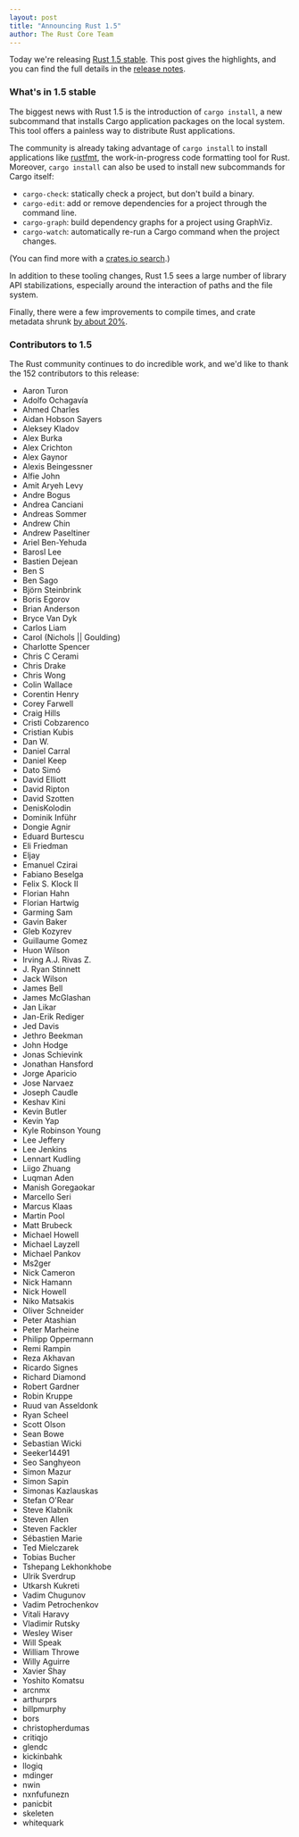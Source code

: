 ```yaml
---
layout: post
title: "Announcing Rust 1.5"
author: The Rust Core Team
---
```


Today we're releasing [Rust 1.5 stable][install]. This post gives the
highlights, and you can find the full details in the
[release notes][notes].

[install]: http://www.rust-lang.org/install.html
[notes]: https://github.com/rust-lang/rust/blob/stable/RELEASES.md#version-150-2015-12-10

### What's in 1.5 stable

The biggest news with Rust 1.5 is the introduction of `cargo install`,
a new subcommand that installs Cargo application packages on the local
system. This tool offers a painless way to distribute Rust applications.

The community is already taking advantage of `cargo install` to
install applications like
[rustfmt](https://github.com/rust-lang-nursery/rustfmt), the
work-in-progress code formatting tool for Rust. Moreover, `cargo install`
can also be used to install new subcommands for Cargo itself:

* `cargo-check`: statically check a project, but don't build a binary.
* `cargo-edit`: add or remove dependencies for a project through the command line.
* `cargo-graph`: build dependency graphs for a project using GraphViz.
* `cargo-watch`: automatically re-run a Cargo command when the project changes.

(You can find more with a [crates.io search](https://crates.io/search?q=subcommand).)

In addition to these tooling changes, Rust 1.5 sees a large number of
library API stabilizations, especially around the interaction of paths
and the file system.

Finally, there were a few improvements to compile times, and crate
metadata shrunk
[by about 20%](https://github.com/rust-lang/rust/pull/28521).

### Contributors to 1.5

The Rust community continues to do incredible work, and we'd like to
thank the 152 contributors to this release:

- Aaron Turon
- Adolfo Ochagavía
- Ahmed Charles
- Aidan Hobson Sayers
- Aleksey Kladov
- Alex Burka
- Alex Crichton
- Alex Gaynor
- Alexis Beingessner
- Alfie John
- Amit Aryeh Levy
- Andre Bogus
- Andrea Canciani
- Andreas Sommer
- Andrew Chin
- Andrew Paseltiner
- Ariel Ben-Yehuda
- Barosl Lee
- Bastien Dejean
- Ben S
- Ben Sago
- Björn Steinbrink
- Boris Egorov
- Brian Anderson
- Bryce Van Dyk
- Carlos Liam
- Carol (Nichols || Goulding)
- Charlotte Spencer
- Chris C Cerami
- Chris Drake
- Chris Wong
- Colin Wallace
- Corentin Henry
- Corey Farwell
- Craig Hills
- Cristi Cobzarenco
- Cristian Kubis
- Dan W.
- Daniel Carral
- Daniel Keep
- Dato Simó
- David Elliott
- David Ripton
- David Szotten
- DenisKolodin
- Dominik Inführ
- Dongie Agnir
- Eduard Burtescu
- Eli Friedman
- Eljay
- Emanuel Czirai
- Fabiano Beselga
- Felix S. Klock II
- Florian Hahn
- Florian Hartwig
- Garming Sam
- Gavin Baker
- Gleb Kozyrev
- Guillaume Gomez
- Huon Wilson
- Irving A.J. Rivas Z.
- J. Ryan Stinnett
- Jack Wilson
- James Bell
- James McGlashan
- Jan Likar
- Jan-Erik Rediger
- Jed Davis
- Jethro Beekman
- John Hodge
- Jonas Schievink
- Jonathan Hansford
- Jorge Aparicio
- Jose Narvaez
- Joseph Caudle
- Keshav Kini
- Kevin Butler
- Kevin Yap
- Kyle Robinson Young
- Lee Jeffery
- Lee Jenkins
- Lennart Kudling
- Liigo Zhuang
- Luqman Aden
- Manish Goregaokar
- Marcello Seri
- Marcus Klaas
- Martin Pool
- Matt Brubeck
- Michael Howell
- Michael Layzell
- Michael Pankov
- Ms2ger
- Nick Cameron
- Nick Hamann
- Nick Howell
- Niko Matsakis
- Oliver Schneider
- Peter Atashian
- Peter Marheine
- Philipp Oppermann
- Remi Rampin
- Reza Akhavan
- Ricardo Signes
- Richard Diamond
- Robert Gardner
- Robin Kruppe
- Ruud van Asseldonk
- Ryan Scheel
- Scott Olson
- Sean Bowe
- Sebastian Wicki
- Seeker14491
- Seo Sanghyeon
- Simon Mazur
- Simon Sapin
- Simonas Kazlauskas
- Stefan O'Rear
- Steve Klabnik
- Steven Allen
- Steven Fackler
- Sébastien Marie
- Ted Mielczarek
- Tobias Bucher
- Tshepang Lekhonkhobe
- Ulrik Sverdrup
- Utkarsh Kukreti
- Vadim Chugunov
- Vadim Petrochenkov
- Vitali Haravy
- Vladimir Rutsky
- Wesley Wiser
- Will Speak
- William Throwe
- Willy Aguirre
- Xavier Shay
- Yoshito Komatsu
- arcnmx
- arthurprs
- billpmurphy
- bors
- christopherdumas
- critiqjo
- glendc
- kickinbahk
- llogiq
- mdinger
- nwin
- nxnfufunezn
- panicbit
- skeleten
- whitequark

